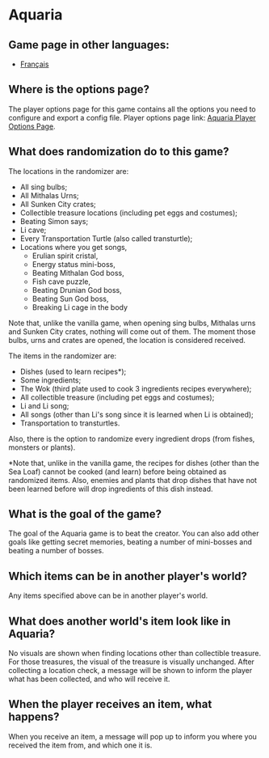 # Aquaria

## Game page in other languages:
* [Français](/games/Aquaria/info/fr)

## Where is the options page?

The player options page for this game contains all the options you need to configure and export a config file. Player
options page link: [Aquaria Player Options Page](../player-options).

## What does randomization do to this game?
The locations in the randomizer are:

- All sing bulbs;
- All Mithalas Urns;
- All Sunken City crates;
- Collectible treasure locations (including pet eggs and costumes);
- Beating Simon says;
- Li cave;
- Every Transportation Turtle (also called transturtle);
- Locations where you get songs,
  * Erulian spirit cristal,
  * Energy status mini-boss,
  * Beating Mithalan God boss,
  * Fish cave puzzle,
  * Beating Drunian God boss,
  * Beating Sun God boss,
  * Breaking Li cage in the body

Note that, unlike the vanilla game, when opening sing bulbs, Mithalas urns and Sunken City crates,
nothing will come out of them. The moment those bulbs, urns and crates are opened, the location is considered received.

The items in the randomizer are:
- Dishes (used to learn recipes*);
- Some ingredients;
- The Wok (third plate used to cook 3 ingredients recipes everywhere);
- All collectible treasure (including pet eggs and costumes);
- Li and Li song;
- All songs (other than Li's song since it is learned when Li is obtained);
- Transportation to transturtles.

Also, there is the option to randomize every ingredient drops (from fishes, monsters
or plants).

*Note that, unlike in the vanilla game, the recipes for dishes (other than the Sea Loaf)
cannot be cooked (and learn) before being obtained as randomized items. Also, enemies and plants
that drop dishes that have not been learned before will drop ingredients of this dish instead.

## What is the goal of the game?
The goal of the Aquaria game is to beat the creator. You can also add other goals like getting
secret memories, beating a number of mini-bosses and beating a number of bosses.

## Which items can be in another player's world?
Any items specified above can be in another player's world.

## What does another world's item look like in Aquaria?
No visuals are shown when finding locations other than collectible treasure.
For those treasures, the visual of the treasure is visually unchanged.
After collecting a location check, a message will be shown to inform the player
what has been collected, and who will receive it.

## When the player receives an item, what happens?
When you receive an item, a message will pop up to inform you where you received
the item from, and which one it is.